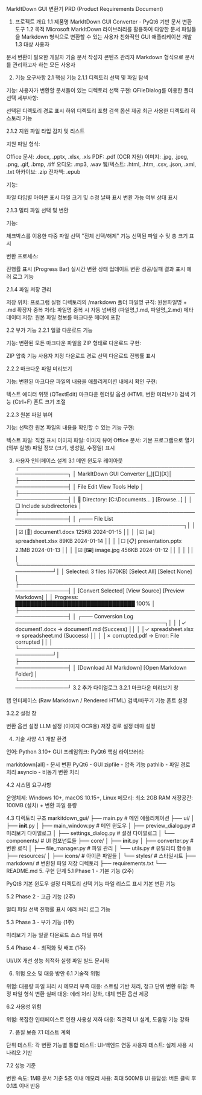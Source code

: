 MarkItDown GUI 변환기 PRD (Product Requirements Document)
1. 프로젝트 개요
1.1 제품명
MarkItDown GUI Converter - PyQt6 기반 문서 변환 도구
1.2 목적
Microsoft MarkItDown 라이브러리를 활용하여 다양한 문서 파일들을 Markdown 형식으로 변환할 수 있는 사용자 친화적인 GUI 애플리케이션 개발
1.3 대상 사용자

문서 변환이 필요한 개발자
기술 문서 작성자
콘텐츠 관리자
Markdown 형식으로 문서를 관리하고자 하는 모든 사용자

2. 기능 요구사항
2.1 핵심 기능
2.1.1 디렉토리 선택 및 파일 탐색

기능: 사용자가 변환할 문서들이 있는 디렉토리 선택
구현: QFileDialog를 이용한 폴더 선택
세부사항:

선택된 디렉토리 경로 표시
하위 디렉토리 포함 검색 옵션 제공
최근 사용한 디렉토리 히스토리 기능



2.1.2 지원 파일 타입 감지 및 리스트

지원 파일 형식:

Office 문서: .docx, .pptx, .xlsx, .xls
PDF: .pdf (OCR 지원)
이미지: .jpg, .jpeg, .png, .gif, .bmp, .tiff
오디오: .mp3, .wav
웹/텍스트: .html, .htm, .csv, .json, .xml, .txt
아카이브: .zip
전자책: .epub


기능:

파일 타입별 아이콘 표시
파일 크기 및 수정 날짜 표시
변환 가능 여부 상태 표시



2.1.3 멀티 파일 선택 및 변환

기능:

체크박스를 이용한 다중 파일 선택
"전체 선택/해제" 기능
선택된 파일 수 및 총 크기 표시


변환 프로세스:

진행률 표시 (Progress Bar)
실시간 변환 상태 업데이트
변환 성공/실패 결과 표시
에러 로그 기능



2.1.4 파일 저장 관리

저장 위치: 프로그램 실행 디렉토리의 /markdown 폴더
파일명 규칙: 원본파일명 + .md 확장자
중복 처리: 파일명 중복 시 자동 넘버링 (파일명_1.md, 파일명_2.md)
메타데이터 저장: 원본 파일 정보를 마크다운 헤더에 포함

2.2 부가 기능
2.2.1 일괄 다운로드 기능

기능: 변환된 모든 마크다운 파일을 ZIP 형태로 다운로드
구현:

ZIP 압축 기능
사용자 지정 다운로드 경로 선택
다운로드 진행률 표시



2.2.2 마크다운 파일 미리보기

기능: 변환된 마크다운 파일의 내용을 애플리케이션 내에서 확인
구현:

텍스트 에디터 위젯 (QTextEdit)
마크다운 렌더링 옵션 (HTML 변환 미리보기)
검색 기능 (Ctrl+F)
폰트 크기 조절



2.2.3 원본 파일 뷰어

기능: 선택한 원본 파일의 내용을 확인할 수 있는 기능
구현:

텍스트 파일: 직접 표시
이미지 파일: 이미지 뷰어
Office 문서: 기본 프로그램으로 열기 (외부 실행)
파일 정보 (크기, 생성일, 수정일) 표시



3. 사용자 인터페이스 설계
3.1 메인 윈도우 레이아웃
┌─────────────────────────────────────────────────────────────┐
│ MarkItDown GUI Converter                            [_][□][X]│
├─────────────────────────────────────────────────────────────┤
│ File  Edit  View  Tools  Help                              │
├─────────────────────────────────────────────────────────────┤
│ 📁 Directory: [C:\Documents\...      ] [Browse...]          │
│ □ Include subdirectories                                    │
├─────────────────────────────────────────────────────────────┤
│ ┌─── File List ─────────────────────────────────────────────┐│
│ │☑ [📄] document1.docx      125KB  2024-01-15             ││
│ │☑ [📊] spreadsheet.xlsx    89KB   2024-01-14             ││
│ │☐ [📋] presentation.pptx   2.1MB  2024-01-13             ││
│ │☑ [🖼] image.jpg           456KB  2024-01-12             ││
│ │                                                         ││
│ └─────────────────────────────────────────────────────────┘│
│ Selected: 3 files (670KB)    [Select All] [Select None]    │
├─────────────────────────────────────────────────────────────┤
│ [Convert Selected] [View Source] [Preview Markdown]         │
│ Progress: ████████████████████████████████ 100%             │
├─────────────────────────────────────────────────────────────┤
│ ┌─── Conversion Log ────────────────────────────────────────┐│
│ │✓ document1.docx → document1.md (Success)                ││
│ │✓ spreadsheet.xlsx → spreadsheet.md (Success)            ││
│ │✗ corrupted.pdf → Error: File corrupted                  ││
│ └─────────────────────────────────────────────────────────┘│
├─────────────────────────────────────────────────────────────┤
│ [Download All Markdown] [Open Markdown Folder]              │
└─────────────────────────────────────────────────────────────┘
3.2 추가 다이얼로그
3.2.1 마크다운 미리보기 창

탭 인터페이스 (Raw Markdown / Rendered HTML)
검색/바꾸기 기능
폰트 설정

3.2.2 설정 창

변환 옵션 설정
LLM 설정 (이미지 OCR용)
저장 경로 설정
테마 설정

4. 기술 사양
4.1 개발 환경

언어: Python 3.10+
GUI 프레임워크: PyQt6
핵심 라이브러리:

markitdown[all] - 문서 변환
PyQt6 - GUI
zipfile - 압축 기능
pathlib - 파일 경로 처리
asyncio - 비동기 변환 처리



4.2 시스템 요구사항

운영체제: Windows 10+, macOS 10.15+, Linux
메모리: 최소 2GB RAM
저장공간: 100MB (설치) + 변환 파일 용량

4.3 디렉토리 구조
markitdown_gui/
├── main.py                 # 메인 애플리케이션
├── ui/
│   ├── __init__.py
│   ├── main_window.py      # 메인 윈도우
│   ├── preview_dialog.py   # 미리보기 다이얼로그
│   ├── settings_dialog.py  # 설정 다이얼로그
│   └── components/         # UI 컴포넌트들
├── core/
│   ├── __init__.py
│   ├── converter.py        # 변환 로직
│   ├── file_manager.py     # 파일 관리
│   └── utils.py           # 유틸리티 함수들
├── resources/
│   ├── icons/             # 아이콘 파일들
│   └── styles/            # 스타일시트
├── markdown/              # 변환된 파일 저장 디렉토리
├── requirements.txt
└── README.md
5. 구현 단계
5.1 Phase 1 - 기본 기능 (2주)

 PyQt6 기본 윈도우 설정
 디렉토리 선택 기능
 파일 리스트 표시
 기본 변환 기능

5.2 Phase 2 - 고급 기능 (2주)

 멀티 파일 선택
 진행률 표시
 에러 처리
 로그 기능

5.3 Phase 3 - 부가 기능 (1주)

 미리보기 기능
 일괄 다운로드
 소스 파일 뷰어

5.4 Phase 4 - 최적화 및 배포 (1주)

 UI/UX 개선
 성능 최적화
 실행 파일 빌드
 문서화

6. 위험 요소 및 대응 방안
6.1 기술적 위험

위험: 대용량 파일 처리 시 메모리 부족
대응: 스트림 기반 처리, 청크 단위 변환
위험: 특정 파일 형식 변환 실패
대응: 에러 처리 강화, 대체 변환 옵션 제공

6.2 사용성 위험

위험: 복잡한 인터페이스로 인한 사용성 저하
대응: 직관적 UI 설계, 도움말 기능 강화

7. 품질 보증
7.1 테스트 계획

단위 테스트: 각 변환 기능별
통합 테스트: UI-백엔드 연동
사용자 테스트: 실제 사용 시나리오 기반

7.2 성능 기준

변환 속도: 1MB 문서 기준 5초 이내
메모리 사용: 최대 500MB
UI 응답성: 버튼 클릭 후 0.1초 이내 반응